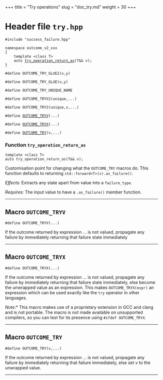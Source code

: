 +++
title = "Try operations"
slug = "doc_try.md"
weight = 30
+++

# Header file `try.hpp`

<a id="standardese-try.hpp"/>

<pre><code class="standardese-language-cpp"><span class="pre">#include</span> <span class="pre">&quot;</span><span class="typ dec var fun">success_failure.hpp</span><span class="pre">&quot;</span>

<span class="kwd">namespace</span> <span class="typ dec var fun">outcome_v2_xxx</span>
<span class="pun">{</span>
    <span class="kwd">template</span> <span class="pun">&lt;</span><span class="kwd">class</span> <span class="typ dec var fun">T</span><span class="pun">&gt;</span>
    <span class="kwd">auto</span> <a href="doc_try.md#standardese-outcome_v2_xxx::try_operation_return_as%3CT%3E(T&amp;&amp;)"><span class="typ dec var fun">try_operation_return_as</span></a><span class="pun">(</span><span class="typ dec var fun">T</span><span class="pun">&amp;&amp;</span> <span class="typ dec var fun">v</span><span class="pun">)</span><span class="pun">;</span>
<span class="pun">}</span>

<span class="pre">#define</span> <span class="typ dec var fun">OUTCOME_TRY_GLUE2</span><span class="pre">(</span><span class="pre">x,y</span><span class="pre">)</span>

<span class="pre">#define</span> <span class="typ dec var fun">OUTCOME_TRY_GLUE</span><span class="pre">(</span><span class="pre">x,y</span><span class="pre">)</span>

<span class="pre">#define</span> <span class="typ dec var fun">OUTCOME_TRY_UNIQUE_NAME</span>

<span class="pre">#define</span> <span class="typ dec var fun">OUTCOME_TRYV2</span><span class="pre">(</span><span class="pre">unique,...</span><span class="pre">)</span>

<span class="pre">#define</span> <span class="typ dec var fun">OUTCOME_TRY2</span><span class="pre">(</span><span class="pre">unique,v,...</span><span class="pre">)</span>

<span class="pre">#define</span> <a href="doc_try.md#standardese-OUTCOME_TRYV"><span class="typ dec var fun">OUTCOME_TRYV</span></a><span class="pre">(</span><span class="pre">...</span><span class="pre">)</span>

<span class="pre">#define</span> <a href="doc_try.md#standardese-OUTCOME_TRYX"><span class="typ dec var fun">OUTCOME_TRYX</span></a><span class="pre">(</span><span class="pre">...</span><span class="pre">)</span>

<span class="pre">#define</span> <a href="doc_try.md#standardese-OUTCOME_TRY"><span class="typ dec var fun">OUTCOME_TRY</span></a><span class="pre">(</span><span class="pre">v,...</span><span class="pre">)</span>
</code></pre>

<a id="standardese-outcome_v2_xxx"/>

### Function `try_operation_return_as`

<a id="standardese-outcome_v2_xxx::try_operation_return_as<T>(T&&)"/>

<pre><code class="standardese-language-cpp"><span class="kwd">template</span> <span class="pun">&lt;</span><span class="kwd">class</span> <span class="typ dec var fun">T</span><span class="pun">&gt;</span>
<span class="kwd">auto</span> <span class="typ dec var fun">try_operation_return_as</span><span class="pun">(</span><span class="typ dec var fun">T</span><span class="pun">&amp;&amp;</span> <span class="typ dec var fun">v</span><span class="pun">)</span><span class="pun">;</span>
</code></pre>

Customisation point for changing what the `OUTCOME_TRY` macros do. This function defaults to returning `std::forward<T>(v).as_failure()`.

*Effects:* Extracts any state apart from value into a `failure_type`.

*Requires:* The input value to have a `.as_failure()` member function.

-----

## Macro `OUTCOME_TRYV`

<a id="standardese-OUTCOME_TRYV"/>

<pre><code class="standardese-language-cpp"><span class="pre">#define</span> <span class="typ dec var fun">OUTCOME_TRYV</span><span class="pre">(</span><span class="pre">...</span><span class="pre">)</span>
</code></pre>

If the outcome returned by expression … is not valued, propagate any failure by immediately returning that failure state immediately

-----

## Macro `OUTCOME_TRYX`

<a id="standardese-OUTCOME_TRYX"/>

<pre><code class="standardese-language-cpp"><span class="pre">#define</span> <span class="typ dec var fun">OUTCOME_TRYX</span><span class="pre">(</span><span class="pre">...</span><span class="pre">)</span>
</code></pre>

If the outcome returned by expression … is not valued, propagate any failure by immediately returning that failure state immediately, else become the unwrapped value as an expression. This makes `OUTCOME_TRYX(expr)` an expression which can be used exactly like the `try` operator in other languages.

*Note:*\* This macro makes use of a proprietary extension in GCC and clang and is not portable. The macro is not made available on unsupported compilers, so you can test for its presence using `#ifdef OUTCOME_TRYX`.

-----

## Macro `OUTCOME_TRY`

<a id="standardese-OUTCOME_TRY"/>

<pre><code class="standardese-language-cpp"><span class="pre">#define</span> <span class="typ dec var fun">OUTCOME_TRY</span><span class="pre">(</span><span class="pre">v,...</span><span class="pre">)</span>
</code></pre>

If the outcome returned by expression … is not valued, propagate any failure by immediately returning that failure immediately, else set *v* to the unwrapped value.

-----
